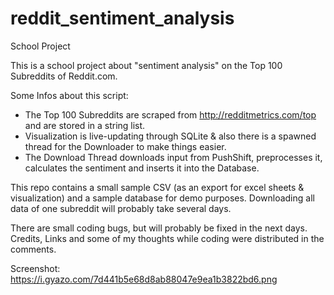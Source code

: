# reddit_sentiment_analysis
School Project

This is a school project about "sentiment analysis" on the Top 100 Subreddits of Reddit.com.

Some Infos about this script:
- The Top 100 Subreddits are scraped from http://redditmetrics.com/top and are stored in a string list.
- Visualization is live-updating through SQLite & also there is a spawned thread for the Downloader to make things easier.
- The Download Thread downloads input from PushShift, preprocesses it, calculates the sentiment and inserts it into the Database.

This repo contains a small sample CSV (as an export for excel sheets & visualization) and a sample database for demo purposes.
Downloading all data of one subreddit will probably take several days.

There are small coding bugs, but will probably be fixed in the next days.
Credits, Links and some of my thoughts while coding were distributed in the comments.

Screenshot: https://i.gyazo.com/7d441b5e68d8ab88047e9ea1b3822bd6.png
